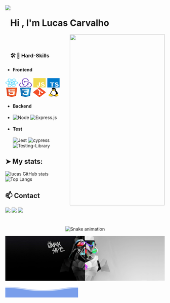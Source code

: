  
<img align="left" src="https://octodex.github.com/images/daftpunktocat-thomas.gif" height="150px" />


<h1 align="left">Hi , I'm Lucas Carvalho </h1> 
  
<!-- [![Typing SVG](https://readme-typing-svg.herokuapp.com?font=Fira+Code&size=34&pause=1000&background=FFFFFF00&vCenter=true&width=600&height=60&lines=Hey+%F0%9F%91%8B+Welcome+to+my+profile;)](https://git.io/typing-svg)-->

 <img align="right" width="300em" height="540em" src="https://raw.githubusercontent.com/gist/Lucas-carvalho1989/7faea92c67d6f2b295b93f376969d9f7/raw/e73f9bfba3a0abd3160bf2b31cafbde173729790/lu.svg">   
  


<div align="left" valign="top"><br>
 
 

# <h3> 🛠  🔭 Hard-Skills </h3>
 - #### Frontend
    
 
  <img align="center" alt="React" height="30" width="40" src="https://raw.githubusercontent.com/devicons/devicon/master/icons/react/react-original.svg">
  <img align="center" alt="Redux" height="30" width="40" src="https://raw.githubusercontent.com/devicons/devicon/master/icons/redux/redux-original.svg">
  <img align="center" alt="Js" height="30" width="40" src="https://raw.githubusercontent.com/devicons/devicon/master/icons/javascript/javascript-plain.svg">
  <img align="center" alt="Js" height="30" width="40" src="https://raw.githubusercontent.com/devicons/devicon/master/icons/typescript/typescript-plain.svg">
  <img align="center" alt="HTML" height="30" width="40" src="https://raw.githubusercontent.com/devicons/devicon/master/icons/html5/html5-original.svg">
  <img align="center" alt="CSS" height="30" width="40" src="https://raw.githubusercontent.com/devicons/devicon/master/icons/css3/css3-original.svg">
  <img align="center" alt="git" height="30" width="40" src="https://raw.githubusercontent.com/devicons/devicon/master/icons/git/git-original.svg">
 <!--  <img align="center" alt="Wa-Jest" height="30" width="40" src="https://cdn.jsdelivr.net/gh/devicons/devicon/icons/jest/jest-plain.svg">
   <img align="center" alt="nodejs" height="30" width="40" src="https://cdn.worldvectorlogo.com/logos/nodejs-icon.svg">
 <img align="center" alt="github" height="35" width="35" src="/assets/GitHub.png"> -->
  <img align="center" alt="linux" height="30" width="40" src="https://raw.githubusercontent.com/devicons/devicon/master/icons/linux/linux-original.svg">
</div>

- #### Backend
- ![Node](https://img.shields.io/badge/Node.js-339933?style=for-the-badge&logo=nodedotjs&logoColor=white)
 ![Express.js](https://img.shields.io/badge/express.js-%23404d59.svg?style=for-the-badge&logo=express&logoColor=%2361DAFB)


 - #### Test
    ![Jest](https://img.shields.io/badge/-jest-%23C21325?style=for-the-badge&logo=jest&logoColor=white)
    ![cypress](https://img.shields.io/badge/-cypress-%23E5E5E5?style=for-the-badge&logo=cypress&logoColor=058a5e)
    ![Testing-Library](https://img.shields.io/badge/-TestingLibrary-%23E33332?style=for-the-badge&logo=testing-library&logoColor=white)
   <!-- ![Mocha](https://img.shields.io/badge/-mocha-%238D6748?style=for-the-badge&logo=mocha&logoColor=white)-->
    

## ➤ My stats:
![lucas GitHub stats](https://github-readme-stats.vercel.app/api?username=Lucas-carvalho1989&show_icons=true&theme=radical)
![Top Langs](https://github-readme-stats.vercel.app/api/top-langs/?username=Lucas-carvalho1989&layout=compact&theme=radical)

##  📫 Contact
<div  align="left"> 
 <a  href="https://discord.com/channels/1141688809516433448/1141688810145591328" target="_blank"><img   src="https://img.shields.io/badge/Discord-7289DA?style=for-the-badge&logo=discord&logoColor=white" target="_blank"></a>
  <a  href = "mailto:lucasanahenriquemiguel@gmail.com"><img  src="https://img.shields.io/badge/-Gmail-%23333?style=for-the-badge&logo=gmail&logoColor=white" target="_blank"></a>
  <a href="https://www.linkedin.com/in/lucas-carvalho-da-silva-dev" target="_blank"><img  src="https://img.shields.io/badge/-LinkedIn-%230077B5?style=for-the-badge&logo=linkedin&logoColor=white" target="_blank"></a> 
 
  #
  
</div>
<div align="center">
 

 ![Snake animation](https://github.com/danielbped/danielbped/blob/output/github-contribution-grid-snake.svg) 
  
</div>

<img src="https://github.com/Dineshkarthik/Dineshkarthik/raw/master/assets/cover.jpg" alt="" style="max-width: 100%;">
<img src="https://github.com/amandewatnitrr/amandewatnitrr/raw/main/imgs/bottom_header.svg" alt="" style="max-width: 100%;">

<!-- [![Typing SVG](https://readme-typing-svg.herokuapp.com?color=009208&size=33&center=true&vCenter=true&width=840&height=80&lines=Staying+focused+and+dedication;is+the+vision+for+a+bright+future)](https://git.io/typing-svg)
##backend
  ![NestJS](https://img.shields.io/badge/nestjs-%23E0234E.svg?style=for-the-badge&logo=nestjs&logoColor=white)
    ![Express.js](https://img.shields.io/badge/express.js-%23404d59.svg?style=for-the-badge&logo=express&logoColor=%2361DAFB)
    ![Fastify](https://img.shields.io/badge/fastify-%23000000.svg?style=for-the-badge&logo=fastify&logoColor=white)
    ![JWT](https://img.shields.io/badge/JWT-black?style=for-the-badge&logo=JSON%20web%20tokens)

    - #### Frontend
    ![React](https://img.shields.io/badge/React-20232A?style=for-the-badge&logo=react&logoColor=61DAFB)
    ![Next](https://img.shields.io/badge/next.js-000000?style=for-the-badge&logo=nextdotjs&logoColor=white)
    ![React-Native](https://img.shields.io/badge/React_Native-20232A?style=for-the-badge&logo=react&logoColor=61DAFB)
    ![Redux](https://img.shields.io/badge/redux-%23593d88.svg?style=for-the-badge&logo=redux&logoColor=white)
    ![Angular](https://img.shields.io/badge/angular-%23DD0031.svg?style=for-the-badge&logo=angular&logoColor=white)
    ![Ionic](https://img.shields.io/badge/Ionic-%233880FF.svg?style=for-the-badge&logo=Ionic&logoColor=white)
    ![Expo](https://img.shields.io/badge/expo-1C1E24?style=for-the-badge&logo=expo&logoColor=#D04A37)
    ![Electron.js](https://img.shields.io/badge/Electron-191970?style=for-the-badge&logo=Electron&logoColor=white)
    ![Material-UI](https://img.shields.io/badge/Material--UI-0081CB?style=for-the-badge&logo=material-ui&logoColor=white)
    ![Styled Components](https://img.shields.io/badge/styled--components-DB7093?style=for-the-badge&logo=styled-components&logoColor=white)
    ![SASS](https://img.shields.io/badge/SASS-hotpink.svg?style=for-the-badge&logo=SASS&logoColor=white)
    #gif de guerreiros 
    <img align="right" src="https://github.com/amandewatnitrr/amandewatnitrr/blob/main/terminal.gif" width="40%"/>


-->

